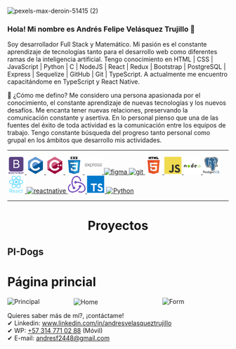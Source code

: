 ![pexels-max-deroin-51415 (2)](https://user-images.githubusercontent.com/58791994/124398821-a08d8380-dccc-11eb-990f-c45f929547b8.jpg)

### Hola! Mi nombre es Andrés Felipe Velásquez Trujillo 👋

Soy desarrollador Full Stack y Matemático. Mi pasión es el constante aprendizaje de tecnologías tanto para el desarrollo web como diferentes ramas de la inteligencia artificial. Tengo conocimiento en HTML | CSS | JavaScript | Python | C | NodeJS | React | Redux | Bootstrap | PostgreSQL | Express | Sequelize | GitHub | Git | TypeScript. A actualmente me encuentro capacitándome en TypeScript y React Native.

🧑 ¿Cómo me defino?
Me considero una persona apasionada por el conocimiento, el constante aprendizaje de nuevas tecnologías y los nuevos desafíos. Me encanta tener nuevas relaciones, preservando la comunicación constante y asertiva. En lo personal pienso que una de las fuentes del éxito de toda actividad es la comunicación entre los equipos de trabajo. Tengo constante búsqueda del progreso tanto personal como grupal en los ámbitos que desarrollo mis actividades.

********
<p align="left"> <a href="https://getbootstrap.com" target="_blank"> <img src="https://raw.githubusercontent.com/devicons/devicon/master/icons/bootstrap/bootstrap-plain-wordmark.svg" alt="bootstrap" width="40" height="40"/> </a> <a href="https://www.cprogramming.com/" target="_blank"> <img src="https://raw.githubusercontent.com/devicons/devicon/master/icons/c/c-original.svg" alt="c" width="40" height="40"/> </a> <a href="https://www.w3schools.com/cpp/" target="_blank"> <img src="https://raw.githubusercontent.com/devicons/devicon/master/icons/cplusplus/cplusplus-original.svg" alt="cplusplus" width="40" height="40"/> </a> <a href="https://www.w3schools.com/css/" target="_blank"> <img src="https://raw.githubusercontent.com/devicons/devicon/master/icons/css3/css3-original-wordmark.svg" alt="css3" width="40" height="40"/> </a> <a href="https://expressjs.com" target="_blank"> <img src="https://raw.githubusercontent.com/devicons/devicon/master/icons/express/express-original-wordmark.svg" alt="express" width="40" height="40"/> </a> <a href="https://www.figma.com/" target="_blank"> <img src="https://www.vectorlogo.zone/logos/figma/figma-icon.svg" alt="figma" width="40" height="40"/> </a> <a href="https://git-scm.com/" target="_blank"> <img src="https://www.vectorlogo.zone/logos/git-scm/git-scm-icon.svg" alt="git" width="40" height="40"/> </a> <a href="https://www.w3.org/html/" target="_blank"> <img src="https://raw.githubusercontent.com/devicons/devicon/master/icons/html5/html5-original-wordmark.svg" alt="html5" width="40" height="40"/> </a> <a href="https://developer.mozilla.org/en-US/docs/Web/JavaScript" target="_blank"> <img src="https://raw.githubusercontent.com/devicons/devicon/master/icons/javascript/javascript-original.svg" alt="javascript" width="40" height="40"/> </a> <a href="https://nodejs.org" target="_blank"> <img src="https://raw.githubusercontent.com/devicons/devicon/master/icons/nodejs/nodejs-original-wordmark.svg" alt="nodejs" width="40" height="40"/> </a> <a href="https://www.postgresql.org" target="_blank"> <img src="https://raw.githubusercontent.com/devicons/devicon/master/icons/postgresql/postgresql-original-wordmark.svg" alt="postgresql" width="40" height="40"/> </a> <a href="https://reactjs.org/" target="_blank"> <img src="https://raw.githubusercontent.com/devicons/devicon/master/icons/react/react-original-wordmark.svg" alt="react" width="40" height="40"/> </a> <a href="https://reactnative.dev/" target="_blank"> <img src="https://reactnative.dev/img/header_logo.svg" alt="reactnative" width="40" height="40"/> </a> <a href="https://redux.js.org" target="_blank"> <img src="https://raw.githubusercontent.com/devicons/devicon/master/icons/redux/redux-original.svg" alt="redux" width="40" height="40"/> </a> <a href="https://www.typescriptlang.org/" target="_blank"> <img src="https://raw.githubusercontent.com/devicons/devicon/master/icons/typescript/typescript-original.svg" alt="typescript" width="40" height="40"/> </a> <a href="https://www.python.org/" target="_blank"> <img src="./python_18894.ico" alt="Python" width="40" height="40"/> </a> </p>

<hr/>

<h1 align="center"> Proyectos </h1>
 
## PI-Dogs
# Página princial
<div>
<img align="left" src="https://user-images.githubusercontent.com/58791994/124400484-9c1a9800-dcd7-11eb-8acc-1091b8b6514a.png" alt="Principal" width="30%"/><img align="center" src="https://user-images.githubusercontent.com/58791994/124400541-1cd99400-dcd8-11eb-81a8-1a930984a96e.png" alt="Home" width="30%"/><img align="right" src="https://user-images.githubusercontent.com/58791994/124400542-1f3bee00-dcd8-11eb-8ba2-9bb2df37bdfc.png" alt="Form" width="30%"/>
</div>


  
  Quieres saber más de mí?, ¡contáctame! <br/>
✔ Linkedin: <a href="http://www.linkedin.com/in/andresvelasqueztrujillo">www.linkedin.com/in/andresvelasqueztrujillo</a> <br/>
✔ WP: <a href="https://api.whatsapp.com/send?phone=573147710288&text=Gracias%20por%20contactar!" target="_blank">+57 314 771 02 88</a> (Móvil) <br/>
✔ E-mail: andresf2448@gmail.com <br/>
  
  
